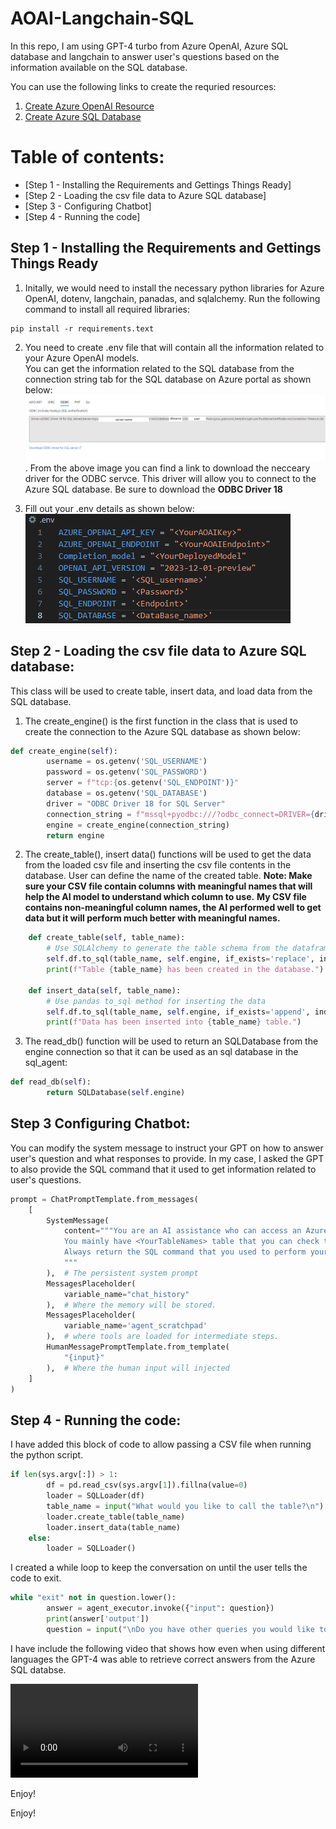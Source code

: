 # AOAI-Langchain-SQL
In this repo, I am using GPT-4 turbo from Azure OpenAI, Azure SQL database and langchain to answer user's questions based on the information available on the SQL database. 

You can use the following links to create the requried resources: 
1) [Create Azure OpenAI Resource](https://learn.microsoft.com/en-us/azure/ai-services/openai/how-to/create-resource?pivots=web-portal)
2) [Create Azure SQL Database](https://learn.microsoft.com/en-us/azure/azure-sql/database/single-database-create-quickstart?view=azuresql&tabs=azure-portal) 

# Table of contents:
- [Step 1 - Installing the Requirements and Gettings Things Ready]
- [Step 2 - Loading the csv file data to Azure SQL database]
- [Step 3 - Configuring Chatbot]
- [Step 4 - Running the code] 


## Step 1 - Installing the Requirements and Gettings Things Ready

1. Initally, we would need to install the necessary python libraries for Azure OpenAI, dotenv, langchain, panadas, and sqlalchemy. 
Run the following command to install all required libraries: 
```
pip install -r requirements.text
```
2. You need to create .env file that will contain all the information related to your Azure OpenAI models.  
You can get the information related to the SQL database from the connection string tab for the SQL database on Azure portal as shown below:
![Sql_information](Images/SQL_Info.png).
From the above image you can find a link to download the necceary driver for the ODBC servce. This driver will allow you to connect to the Azure SQL database. 
Be sure to download the **ODBC Driver 18** 

4. Fill out your .env details as shown below:  
![Environment Variables](Images/EnvVariables.png)

## Step 2 - Loading the csv file data to Azure SQL database:
This class will be used to create table, insert data, and load data from the SQL database. 
1. The create_engine() is the first function in the class that is used to create the connection to the Azure SQL database as shown below:
``` python
def create_engine(self):  
        username = os.getenv('SQL_USERNAME')  
        password = os.getenv('SQL_PASSWORD')  
        server = f"tcp:{os.getenv('SQL_ENDPOINT')}"
        database = os.getenv('SQL_DATABASE')  
        driver = "ODBC Driver 18 for SQL Server"  
        connection_string = f"mssql+pyodbc:///?odbc_connect=DRIVER={driver};SERVER={server};DATABASE={database};UID={username};PWD={password};Encrypt=yes;TrustServerCertificate=no;Connection Timeout=30;"  
        engine = create_engine(connection_string)  
        return engine
```

2. The create_table(), insert data() functions will be used to get the data from the loaded csv file and inserting the csv file contents in the database. User can define the name of the created table.
**Note: Make sure your CSV file contain columns with meaningful names that will help the AI model to understand which column to use.**
**My CSV file contains non-meaningful column names, the AI performed well to get data but it will perform much better with meaningful names.**

``` python
    def create_table(self, table_name):  
        # Use SQLAlchemy to generate the table schema from the dataframe  
        self.df.to_sql(table_name, self.engine, if_exists='replace', index=False)  
        print(f"Table {table_name} has been created in the database.")
      
    def insert_data(self, table_name):  
        # Use pandas to_sql method for inserting the data  
        self.df.to_sql(table_name, self.engine, if_exists='append', index=False)  
        print(f"Data has been inserted into {table_name} table.")
```
3. The read_db() function will be used to return an SQLDatabase from the engine connection so that it can be used as an sql database in the sql_agent:
``` python
def read_db(self):
        return SQLDatabase(self.engine)
```

## Step 3 Configuring Chatbot: 
You can modify the system message to instruct your GPT on how to answer user's question and what responses to provide. 
In my case, I asked the GPT to also provide the SQL command that it used to get information related to user's questions. 
``` python
prompt = ChatPromptTemplate.from_messages(
    [
        SystemMessage(
            content="""You are an AI assistance who can access an Azure SQL Database to get answers to customer's questions. 
            You mainly have <YourTableNames> table that you can check the table schema when you don't get information that will help you to answer the question.
            Always return the SQL command that you used to perform your query. 
            """
        ),  # The persistent system prompt
        MessagesPlaceholder(
            variable_name="chat_history"
        ),  # Where the memory will be stored.
        MessagesPlaceholder(
            variable_name='agent_scratchpad'
        ),  # where tools are loaded for intermediate steps.
        HumanMessagePromptTemplate.from_template(
            "{input}"
        ),  # Where the human input will injected
    ]
)
```

## Step 4 - Running the code: 

I have added this block of code to allow passing a CSV file when running the python script. 
``` python
if len(sys.argv[:]) > 1:
        df = pd.read_csv(sys.argv[1]).fillna(value=0)
        loader = SQLLoader(df)  
        table_name = input("What would you like to call the table?\n")
        loader.create_table(table_name)  
        loader.insert_data(table_name)
    else:
        loader = SQLLoader()
```
I created a while loop to keep the conversation on until the user tells the code to exit. 
``` python
while "exit" not in question.lower():  
        answer = agent_executor.invoke({"input": question})
        print(answer['output'])  
        question = input("\nDo you have other queries you would like to know about? if not type exit to end the chat.\n")
```
I have include the following video that shows how even when using different languages the GPT-4 was able to retrieve correct answers from the Azure SQL databse. 

![Example Video](Images/UsageExample.mp4) 

Enjoy! 



Enjoy! 



